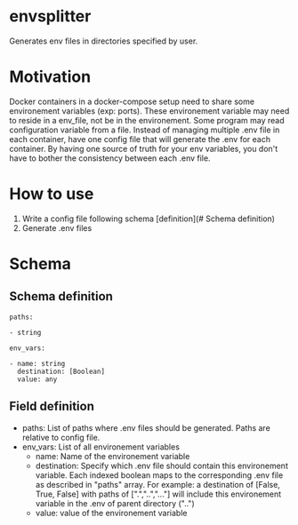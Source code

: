 # envsplitter

Generates env files in directories specified by user.

# Motivation

Docker containers in a docker-compose setup need to share some environement variables (exp: ports). These environement variable may need to reside in a env_file, not be in the environement. Some program may read configuration variable from a file. Instead of managing multiple .env file in each container, have one config file that will generate the .env for each container. By having one source of truth for your env variables, you don't have to bother the consistency between each .env file.

# How to use

1. Write a config file following schema [definition](# Schema definition)
2. Generate .env files

# Schema

## Schema definition

```
paths:

- string

env_vars:

- name: string
  destination: [Boolean]
  value: any

```

## Field definition

- paths: List of paths where .env files should be generated. Paths are relative to config file.
- env_vars: List of all environement variables
  - name: Name of the environement variable
  - destination: Specify which .env file should contain this environement variable. Each indexed boolean maps to the corresponding .env file as described in "paths" array. For example: a destination of [False, True, False] with paths of [".","..","..."] will include this environement variable in the .env of parent directory ("..")
  - value: value of the environement variable
